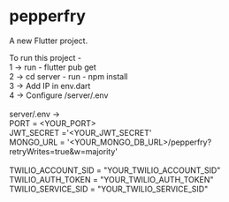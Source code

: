 # pepperfry

A new Flutter project.

To run this project -<br>
1 -> run - flutter pub get<br>
2 -> cd server - run - npm install<br>
3 -> Add IP in env.dart<br>
4 -> Configure /server/.env<br>
<br>
server/.env -><br>
PORT = <YOUR_PORT><br>
JWT_SECRET ='<YOUR_JWT_SECRET'<br>
MONGO_URL = '<YOUR_MONGO_DB_URL>/pepperfry?retryWrites=true&w=majority'<br>
<br>
TWILIO_ACCOUNT_SID = "YOUR_TWILIO_ACCOUNT_SID"<br>
TWILIO_AUTH_TOKEN = "YOUR_TWILIO_AUTH_TOKEN"<br>
TWILIO_SERVICE_SID = "YOUR_TWILIO_SERVICE_SID"<br>
